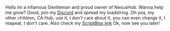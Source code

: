Hello im a infamous Gentleman and proud owner of NesusHub. Wanna help me grow? Good, join my [Discord](https://discord.gg/fH8Nes5xrA) and spread my loadstring. 
Oh yea, my other children, CA Hub, use it, I don't care about it, you can even change it, I reapeat, I don't care. Also check my [ScriptBlox link](https://scriptblox.com/script/Universal-Script-Nesus-hub!-Works-mostly-better-for-arsenal!-3794)
Ok, now see you later!
